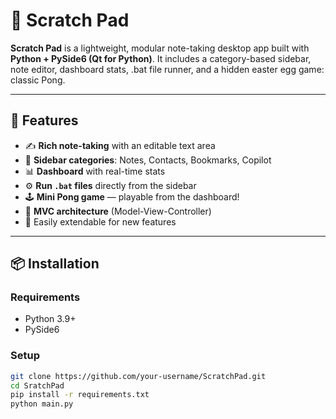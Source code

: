 # 📝 Scratch Pad

**Scratch Pad** is a lightweight, modular note-taking desktop app built with **Python + PySide6 (Qt for Python)**. It includes a category-based sidebar, note editor, dashboard stats, .bat file runner, and a hidden easter egg game: classic Pong.

---

## 🚀 Features

- ✍️ **Rich note-taking** with an editable text area
- 📁 **Sidebar categories**: Notes, Contacts, Bookmarks, Copilot
- 📊 **Dashboard** with real-time stats
- ⚙️ **Run `.bat` files** directly from the sidebar
- 🕹️ **Mini Pong game** — playable from the dashboard!
- 🧠 **MVC architecture** (Model-View-Controller)
- 🧩 Easily extendable for new features

---

## 📦 Installation

### Requirements

- Python 3.9+
- PySide6

### Setup

```bash
git clone https://github.com/your-username/ScratchPad.git
cd SratchPad
pip install -r requirements.txt
python main.py


